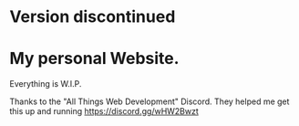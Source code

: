 # Version discontinued
# My personal Website.
Everything is W.I.P.

Thanks to the "All Things Web Development" Discord. They helped me get this up and running
https://discord.gg/wHW2Bwzt
